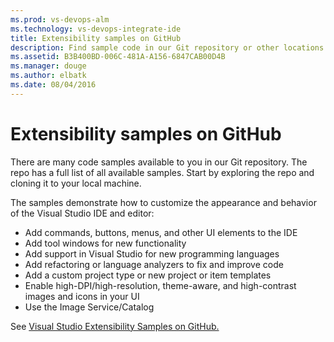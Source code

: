 ```yaml
---
ms.prod: vs-devops-alm
ms.technology: vs-devops-integrate-ide
title: Extensibility samples on GitHub
description: Find sample code in our Git repository or other locations.
ms.assetid: B3B400BD-006C-481A-A156-6847CAB00D4B
ms.manager: douge
ms.author: elbatk
ms.date: 08/04/2016
---
```


# Extensibility samples on GitHub

There are many code samples available to you in our Git repository.  The repo has a full list of all available samples. Start by exploring the repo and cloning it to your local machine.

The samples demonstrate how to customize the appearance and behavior of the Visual Studio IDE and editor: 
* Add commands, buttons, menus, and other UI elements to the IDE
* Add tool windows for new functionality
* Add support in Visual Studio for new programming languages
* Add refactoring or language analyzers to fix and improve code
* Add a custom project type or new project or item templates
* Enable high-DPI/high-resolution, theme-aware, and high-contrast images and icons in your UI
* Use the Image Service/Catalog

See [Visual Studio Extensibility Samples on GitHub.](https://github.com/Microsoft/VSSDK-Extensibility-Samples)